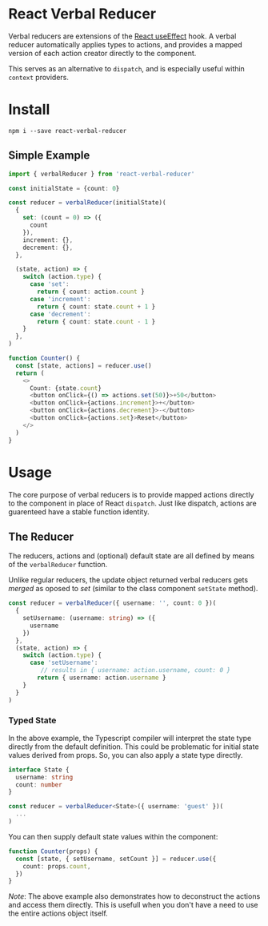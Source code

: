 # React Verbal Reducer

Verbal reducers are extensions of the [React useEffect](https://reactjs.org/docs/hooks-reference.html#usereducer) hook. A verbal reducer automatically applies types to actions, and provides a mapped version of each action creator directly to the component.

This serves as an alternative to `dispatch`, and is especially useful within `context` providers.

# Install

```
npm i --save react-verbal-reducer
```

## Simple Example

```ts
import { verbalReducer } from 'react-verbal-reducer'

const initialState = {count: 0}

const reducer = verbalReducer(initialState)(
  {
    set: (count = 0) => ({
      count
    }),
    increment: {},
    decrement: {},
  },

  (state, action) => {
    switch (action.type) {
      case 'set':
        return { count: action.count }
      case 'increment':
        return { count: state.count + 1 }
      case 'decrement':
        return { count: state.count - 1 }
    }
  },
)

function Counter() {
  const [state, actions] = reducer.use()
  return (
    <>
      Count: {state.count}
      <button onClick={() => actions.set(50)}>+50</button>
      <button onClick={actions.increment}>+</button>
      <button onClick={actions.decrement}>-</button>
      <button onClick={actions.set}>Reset</button>
    </>
  )
}
```
# Usage

The core purpose of verbal reducers is to provide mapped actions directly to the component in place of React `dispatch`. Just like dispatch, actions are guarenteed have a stable function identity.

## The Reducer

The reducers, actions and (optional) default state are all defined by means of the `verbalReducer` function. 

Unlike regular reducers, the update object returned verbal reducers gets *merged* as oposed to *set* (similar to the class component `setState` method).

```ts
const reducer = verbalReducer({ username: '', count: 0 })(
  {
    setUsername: (username: string) => ({
      username
    })
  },
  (state, action) => {
    switch (action.type) {
      case 'setUsername':
         // results in { username: action.username, count: 0 }
        return { username: action.username }
    }
  }
)
```

### Typed State

In the above example, the Typescript compiler will interpret the state type directly from the default definition. This could be problematic for initial state values derived from props. So, you can also apply a state type directly.

```ts
interface State {
  username: string
  count: number
}

const reducer = verbalReducer<State>({ username: 'guest' })(
  ...
)
```

You can then supply default state values within the component:

```ts
function Counter(props) {
  const [state, { setUsername, setCount }] = reducer.use({
    count: props.count,
  })
}
```

*Note*: The above example also demonstrates how to deconstruct the actions and access them directly. This is usefull when you don't have a need to use the entire actions object itself.